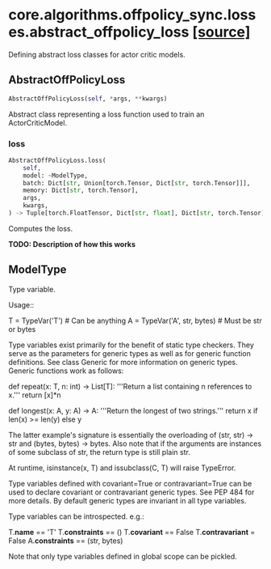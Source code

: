 # core.algorithms.offpolicy_sync.losses.abstract_offpolicy_loss [[source]](https://github.com/allenai/embodied-rl/tree/master/core/algorithms/offpolicy_sync/losses/abstract_offpolicy_loss.py)
Defining abstract loss classes for actor critic models.
## AbstractOffPolicyLoss
```python
AbstractOffPolicyLoss(self, *args, **kwargs)
```
Abstract class representing a loss function used to train an
ActorCriticModel.
### loss
```python
AbstractOffPolicyLoss.loss(
    self,
    model: ~ModelType,
    batch: Dict[str, Union[torch.Tensor, Dict[str, torch.Tensor]]],
    memory: Dict[str, torch.Tensor],
    args,
    kwargs,
) -> Tuple[torch.FloatTensor, Dict[str, float], Dict[str, torch.Tensor]]
```
Computes the loss.

__TODO: Description of how this works__


## ModelType
Type variable.

Usage::

  T = TypeVar('T')  # Can be anything
  A = TypeVar('A', str, bytes)  # Must be str or bytes

Type variables exist primarily for the benefit of static type
checkers.  They serve as the parameters for generic types as well
as for generic function definitions.  See class Generic for more
information on generic types.  Generic functions work as follows:

  def repeat(x: T, n: int) -> List[T]:
      '''Return a list containing n references to x.'''
      return [x]*n

  def longest(x: A, y: A) -> A:
      '''Return the longest of two strings.'''
      return x if len(x) >= len(y) else y

The latter example's signature is essentially the overloading
of (str, str) -> str and (bytes, bytes) -> bytes.  Also note
that if the arguments are instances of some subclass of str,
the return type is still plain str.

At runtime, isinstance(x, T) and issubclass(C, T) will raise TypeError.

Type variables defined with covariant=True or contravariant=True
can be used to declare covariant or contravariant generic types.
See PEP 484 for more details. By default generic types are invariant
in all type variables.

Type variables can be introspected. e.g.:

  T.__name__ == 'T'
  T.__constraints__ == ()
  T.__covariant__ == False
  T.__contravariant__ = False
  A.__constraints__ == (str, bytes)

Note that only type variables defined in global scope can be pickled.

